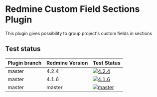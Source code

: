 Redmine Custom Field Sections Plugin
======================

This plugin gives possibility to group project's custom fields in sections

## Test status

|Plugin branch| Redmine Version   | Test Status      |
|-------------|-------------------|------------------|
|master       | 4.2.4             | [![4.2.4][1]][5] |  
|master       | 4.1.6             | [![4.1.6][2]][5] |
|master       | master            | [![master][4]][5]|

[1]: https://github.com/nanego/redmine_custom_fields_sections/actions/workflows/4_2_4.yml/badge.svg
[2]: https://github.com/nanego/redmine_custom_fields_sections/actions/workflows/4_1_6.yml/badge.svg
[4]: https://github.com/nanego/redmine_custom_fields_sections/actions/workflows/master.yml/badge.svg
[5]: https://github.com/nanego/redmine_custom_fields_sections/actions
